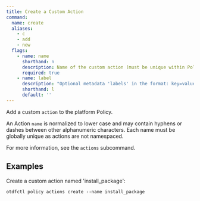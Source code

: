 ```yaml
---
title: Create a Custom Action
command:
  name: create
  aliases:
    - c
    - add
    - new
  flags:
    - name: name
      shorthand: n
      description: Name of the custom action (must be unique within Policy)
      required: true
    - name: label
      description: "Optional metadata 'labels' in the format: key=value"
      shorthand: l
      default: ''
---
```


Add a custom `action` to the platform Policy.

An Action `name` is normalized to lower case and may contain hyphens or dashes between other alphanumeric
characters. Each name must be globally unique as actions are not namespaced.

For more information, see the `actions` subcommand.

## Examples

Create a custom action named 'install_package': 

```shell
otdfctl policy actions create --name install_package
```

